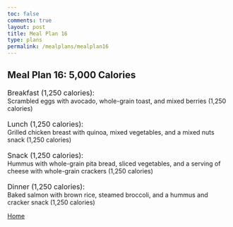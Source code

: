 ```yaml
---
toc: false
comments: true
layout: post
title: Meal Plan 16
type: plans
permalink: /mealplans/mealplan16
---
```


## Meal Plan 16: 5,000 Calories

<span style="font-size: 16px;">Breakfast (1,250 calories):</span>
<br>
Scrambled eggs with avocado, whole-grain toast, and mixed berries (1,250 calories)
<br>
<br>
<span style="font-size: 16px;">Lunch (1,250 calories):</span>
<br>
Grilled chicken breast with quinoa, mixed vegetables, and a mixed nuts snack (1,250 calories)
<br>
<br>
<span style="font-size: 16px;">Snack (1,250 calories):</span>
<br>
Hummus with whole-grain pita bread, sliced vegetables, and a serving of cheese with whole-grain crackers (1,250 calories)
<br>
<br>
<span style="font-size: 16px;">Dinner (1,250 calories):</span>
<br>
Baked salmon with brown rice, steamed broccoli, and a hummus and cracker snack (1,250 calories)

<a href="" class="button">Home</a>
